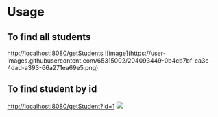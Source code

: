 <h1>Usage</h1>
<h2>To find all students</h2>
<a href="http://localhost:8080/getStudents">http://localhost:8080/getStudents</a>
![image](https://user-images.githubusercontent.com/65315002/204093449-0b4cb7bf-ca3c-4dad-a393-66a271ea69e5.png)
<br>
<h2>To find student by id</h2>
<a href="http://localhost:8080/getStudent?id=1">http://localhost:8080/getStudent?id=1</a>
<img src="https://user-images.githubusercontent.com/65315002/204093477-852f92bc-aa45-4df9-a993-6256a2a5de2e.png">
